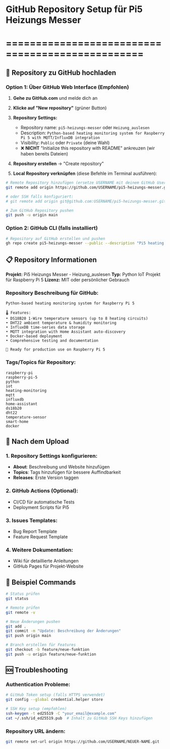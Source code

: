 # GitHub Repository Setup für Pi5 Heizungs Messer
# =================================================

## 🚀 Repository zu GitHub hochladen

### Option 1: Über GitHub Web Interface (Empfohlen)

1. **Gehe zu GitHub.com** und melde dich an
2. **Klicke auf "New repository"** (grüner Button)
3. **Repository Settings:**
   - Repository name: `pi5-heizungs-messer` oder `Heizung_auslesen`
   - Description: `Python-based heating monitoring system for Raspberry Pi 5 with MQTT/InfluxDB integration`
   - Visibility: `Public` oder `Private` (deine Wahl)
   - ❌ **NICHT** "Initialize this repository with README" ankreuzen (wir haben bereits Dateien)

4. **Repository erstellen** → "Create repository"

5. **Local Repository verknüpfen** (diese Befehle im Terminal ausführen):

```bash
# Remote Repository hinzufügen (ersetze USERNAME mit deinem GitHub Username)
git remote add origin https://github.com/USERNAME/pi5-heizungs-messer.git

# oder SSH falls konfiguriert:
# git remote add origin git@github.com:USERNAME/pi5-heizungs-messer.git

# Zum GitHub Repository pushen
git push -u origin main
```

### Option 2: GitHub CLI (falls installiert)

```bash
# Repository auf GitHub erstellen und pushen
gh repo create pi5-heizungs-messer --public --description "Pi5 heating monitoring system" --push
```

## 📋 Repository Informationen

**Projekt:** Pi5 Heizungs Messer - Heizung_auslesen
**Typ:** Python IoT Projekt für Raspberry Pi 5
**Lizenz:** MIT oder persönlicher Gebrauch

### Repository Beschreibung für GitHub:

```
Python-based heating monitoring system for Raspberry Pi 5

🌡️ Features:
• DS18B20 1-Wire temperature sensors (up to 8 heating circuits)
• DHT22 ambient temperature & humidity monitoring  
• InfluxDB time-series data storage
• MQTT integration with Home Assistant auto-discovery
• Docker-based deployment
• Comprehensive testing and documentation

🚀 Ready for production use on Raspberry Pi 5
```

### Tags/Topics für Repository:

```
raspberry-pi
raspberry-pi-5
python
iot
heating-monitoring
mqtt
influxdb
home-assistant
ds18b20
dht22
temperature-sensor
smart-home
docker
```

## 🔧 Nach dem Upload

### 1. Repository Settings konfigurieren:
- **About**: Beschreibung und Website hinzufügen
- **Topics**: Tags hinzufügen für bessere Auffindbarkeit
- **Releases**: Erste Version taggen

### 2. GitHub Actions (Optional):
- CI/CD für automatische Tests
- Deployment Scripts für Pi5

### 3. Issues Templates:
- Bug Report Template
- Feature Request Template

### 4. Weitere Dokumentation:
- Wiki für detaillierte Anleitungen
- GitHub Pages für Projekt-Website

## 📝 Beispiel Commands

```bash
# Status prüfen
git status

# Remote prüfen  
git remote -v

# Neue Änderungen pushen
git add .
git commit -m "Update: Beschreibung der Änderungen"
git push origin main

# Branch erstellen für Features
git checkout -b feature/neue-funktion
git push -u origin feature/neue-funktion
```

## 🆘 Troubleshooting

### Authentication Probleme:
```bash
# GitHub Token setup (falls HTTPS verwendet)
git config --global credential.helper store

# SSH Key setup (empfohlen)
ssh-keygen -t ed25519 -C "your_email@example.com"
cat ~/.ssh/id_ed25519.pub  # Inhalt zu GitHub SSH Keys hinzufügen
```

### Repository URL ändern:
```bash
git remote set-url origin https://github.com/USERNAME/NEUER-NAME.git
```

